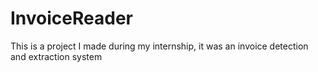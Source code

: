 # InvoiceReader
This is a project I made during my internship, it was an invoice detection and extraction system
